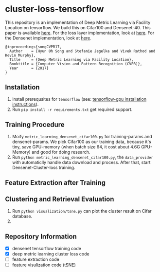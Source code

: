 # cluster-loss-tensorflow
This repository is an implementation of Deep Metric Learning via Facility Location on tensorflow. We build this on Cifar100 and Densenet-40. This paper is available [here](https://arxiv.org/pdf/1612.01213.pdf). For the loss layer implementation, look at [here](https://github.com/tensorflow/tensorflow/tree/master/tensorflow/contrib/losses/python/metric_learning). For the Densenet implementation, look at [here](https://github.com/ikhlestov/vision_networks).
 
	@inproceedings{songCVPR17,
	  Author    = {Hyun Oh Song and Stefanie Jegelka and Vivek Rathod and Kevin Murphy},
	  Title     = {Deep Metric Learning via Facility Location},
	  Booktitle = {Computer Vision and Pattern Recognition (CVPR)},
	  Year      = {2017}
	}
## Installation
1. Install prerequsites for `tensorflow` (see: [tensorflow-gpu installation instructions](https://www.tensorflow.org/install/install_linux)).
2. Run `pip install -r requirements.txt` get required support.

## Training Procedure
1. Moify `metric_learning_densenet_cifar100.py` for training-params and densenet-params. We pick Cifar100 as our training data, because it's tiny, save GPU-memory (when batch size 64, it cost about 4.6G GPU-Memory) and good for doing research.
2. Run `python metric_learning_densenet_cifar100.py`, the `data_provider` with automaticlly handle data download and process. After that, start Densenet-Cluster-loss training.

## Feature Extraction after Training

## Clustering and Retrieval Evaluation
1. Run `python visualization/tsne.py` can plot the cluster result on Cifar database.
2.

## Repository Information
-[x] densenet tensorflow training code
-[x] deep metric learning cluster loss code
-[ ] feature extraction code
-[ ] feature visulization code (tSNE)
